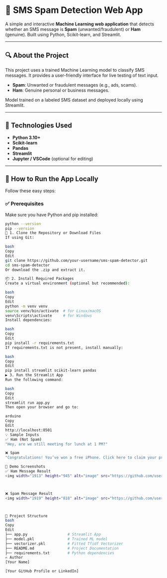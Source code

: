 # 📩 SMS Spam Detection Web App

A simple and interactive **Machine Learning web application** that detects whether an SMS message is **Spam** (unwanted/fraudulent) or **Ham** (genuine). Built using Python, Scikit-learn, and Streamlit.

---

## 🔍 About the Project

This project uses a trained Machine Learning model to classify SMS messages. It provides a user-friendly interface for live testing of text input.

- **Spam**: Unwanted or fraudulent messages (e.g., ads, scams).
- **Ham**: Genuine personal or business messages.
  
Model trained on a labeled SMS dataset and deployed locally using Streamlit.

---

## 🧠 Technologies Used

- **Python 3.10+**
- **Scikit-learn**
- **Pandas**
- **Streamlit**
- **Jupyter / VSCode** (optional for editing)

---

## 🚀 How to Run the App Locally

Follow these easy steps:

### ✅ Prerequisites

Make sure you have Python and pip installed:

```bash
python --version
pip --version
📁 1. Clone the Repository or Download Files
If using Git:

bash
Copy
Edit
git clone https://github.com/your-username/sms-spam-detector.git
cd sms-spam-detector
Or download the .zip and extract it.

📦 2. Install Required Packages
Create a virtual environment (optional but recommended):

bash
Copy
Edit
python -m venv venv
source venv/bin/activate  # for Linux/macOS
venv\Scripts\activate     # for Windows
Install dependencies:

bash
Copy
Edit
pip install -r requirements.txt
If requirements.txt is not present, install manually:

bash
Copy
Edit
pip install streamlit scikit-learn pandas
▶️ 3. Run the Streamlit App
Run the following command:

bash
Copy
Edit
streamlit run app.py
Then open your browser and go to:

arduino
Copy
Edit
http://localhost:8501
💡 Sample Inputs
✅ Ham (Not Spam)
"Hey, are we still meeting for lunch at 1 PM?"

❌ Spam
"Congratulations! You’ve won a free iPhone. Click here to claim your prize: http://scam.link/win123"

📸 Demo Screenshots
✅ Ham Message Result
<img width="1913" height="945" alt="image" src="https://github.com/user-attachments/assets/40a13e28-75ce-4e77-855d-3a23c915af10" />



❌ Spam Message Result
<img width="1919" height="818" alt="image" src="https://github.com/user-attachments/assets/1b7e24ec-613e-41d9-9a35-a58c3cf151d6" />



📁 Project Structure
bash
Copy
Edit
├── app.py                  # Streamlit App
├── model.pkl               # Trained ML model
├── vectorizer.pkl          # Fitted Tfidf Vectorizer
├── README.md               # Project Documentation
├── requirements.txt        # Python dependencies
✍️ Author
[Your Name]

[Your GitHub Profile or LinkedIn]
